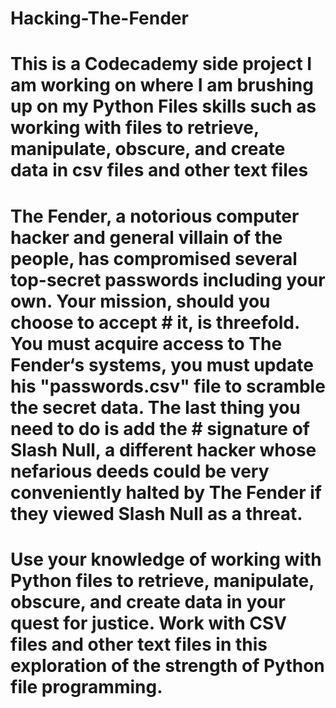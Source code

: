 # Hacking-The-Fender
# This is a Codecademy side project I am working on where I am brushing up on my Python Files skills such as working with files to retrieve, manipulate, obscure, and create data in csv files and other text files



# The Fender, a notorious computer hacker and general villain of the people, has compromised several top-secret passwords including your own. Your mission, should you choose to accept # it, is threefold. You must acquire access to The Fender‘s systems, you must update his "passwords.csv" file to scramble the secret data. The last thing you need to do is add the # signature of Slash Null, a different hacker whose nefarious deeds could be very conveniently halted by The Fender if they viewed Slash Null as a threat.

# Use your knowledge of working with Python files to retrieve, manipulate, obscure, and create data in your quest for justice. Work with CSV files and other text files in this exploration of the strength of Python file programming.
